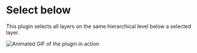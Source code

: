 # Select below

This plugin selects all layers on the same hierarchical level below a selected layer.

![Animated GIF of the plugin in action](http://f.cl.ly/items/2U0S2i0j1e3E133x1N19/below.gif "Demo")
